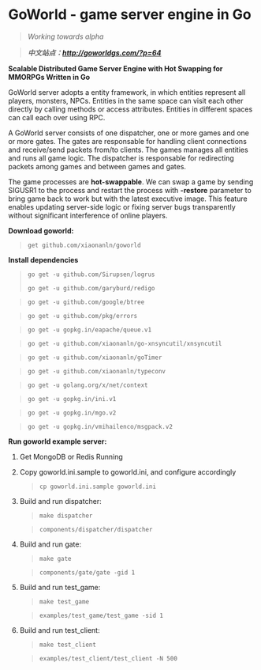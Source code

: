 # GoWorld - game server engine in Go

> _Working towards alpha_

> _**中文站点：http://goworldgs.com/?p=64**_

**Scalable Distributed Game Server Engine with Hot Swapping for MMORPGs Written in Go**

GoWorld server adopts a entity framework, in which entities represent all players, monsters, NPCs.
Entities in the same space can visit each other directly by calling methods or access attributes. 
Entities in different spaces can call each over using RPC.

A GoWorld server consists of one dispatcher, one or more games and one or more gates. 
The gates are responsable for handling client connections and receive/send packets from/to clients. 
The games manages all entities and runs all game logic. 
The dispatcher is responsable for redirecting packets among games and between games and gates.  

The game processes are **hot-swappable**. 
We can swap a game by sending SIGUSR1 to the process and restart the process with **-restore** parameter to bring game 
back to work but with the latest executive image. This feature enables updating server-side logic or fixing server bugs
 transparently without significant interference of online players. 

**Download goworld:**

> `get github.com/xiaonanln/goworld`

**Install dependencies**
> `go get -u github.com/Sirupsen/logrus`
>
> `go get -u github.com/garyburd/redigo`

> `go get -u github.com/google/btree`

> `go get -u github.com/pkg/errors`

> `go get -u gopkg.in/eapache/queue.v1`

> `go get -u github.com/xiaonanln/go-xnsyncutil/xnsyncutil`

> `go get -u github.com/xiaonanln/goTimer`

> `go get -u github.com/xiaonanln/typeconv`

> `go get -u golang.org/x/net/context`

> `go get -u gopkg.in/ini.v1`

> `go get -u gopkg.in/mgo.v2`

> `go get -u gopkg.in/vmihailenco/msgpack.v2`

**Run goworld example server:**
1. Get MongoDB or Redis Running
2. Copy goworld.ini.sample to goworld.ini, and configure accordingly
    > `cp goworld.ini.sample goworld.ini`

3. Build and run dispatcher:
    > `make dispatcher`

    > `components/dispatcher/dispatcher`

4. Build and run gate:
    > `make gate`

    > `components/gate/gate -gid 1`

5. Build and run test_game:
    > `make test_game`

    > `examples/test_game/test_game -sid 1`

6. Build and run test_client:
    > `make test_client`

    > `examples/test_client/test_client -N 500`


